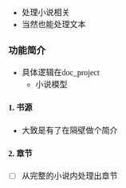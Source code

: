 <font face="Simsun" size=3>

- 处理小说相关
- 当然也能处理文本

### 功能简介

- 具体逻辑在doc_project
  - 小说模型

#### 1. 书源

- 大致是有了在隔壁做个简介

#### 2. 章节

- [ ] 从完整的小说内处理出章节 


</font>